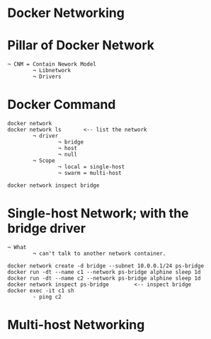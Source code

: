 # Docker Networking

# Pillar of Docker Network
```
¬ CNM = Contain Nework Model
        ¬ Libnetwork
        ¬ Drivers
```

# Docker Command
```
docker network
docker network ls       <-- list the network
        ¬ driver
                ¬ bridge
                ¬ host
                ¬ null
        ¬ Scope
                ¬ local = single-host
                ¬ swarm = multi-host

docker network inspect bridge
```

# Single-host Network; with the bridge driver
```
¬ What
        ¬ can't talk to another network container.

docker network create -d bridge --subnet 10.0.0.1/24 ps-bridge
docker run -dt --name c1 --network ps-bridge alphine sleep 1d
docker run -dt --name c2 --network ps-bridge alphine sleep 1d
docker network inspect ps-bridge        <-- inspect bridge
docker exec -it c1 sh
        - ping c2
```

# Multi-host Networking
```


```

